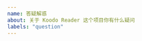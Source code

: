 ```yaml
---
name: 答疑解惑
about: 关于 Koodo Reader 这个项目你有什么疑问
labels: "question"
---
```


<!--
  这个issue模板是回答和Koodo Reader有关的问题，问题反馈和功能建议请使用对应的的issue模板，与此无关的issue会被直接关闭
-->
